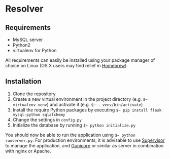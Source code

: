 Resolver
========

## Requirements
- MySQL server
- Python2
- virtualenv for Python

All requirements can easily be installed using your package manager of choice on Linux (OS X users may find relief in [Homebrew](http://brew.sh)).

## Installation

1. Clone the repository
2. Create a new virtual environment in the project directory (e.g. `$~ virtualenv venv`) and activate it (e.g. `$~ . venv/bin/activate`)
3. Install the require Python packages by executing `$~ pip install flask mysql-python sqlalchemy`
4. Change the settings in `config.py`
5. Initialize the database by running `$~ python initialize.py`

You should now be able to run the application using `$~ python runserver.py`. For production environments, it is advisable to use [Supervisor](http://supervisord.org/) to manage the application, and [Gunicorn](http://gunicorn.org/) or similar as server in combination with nginx or Apache.
